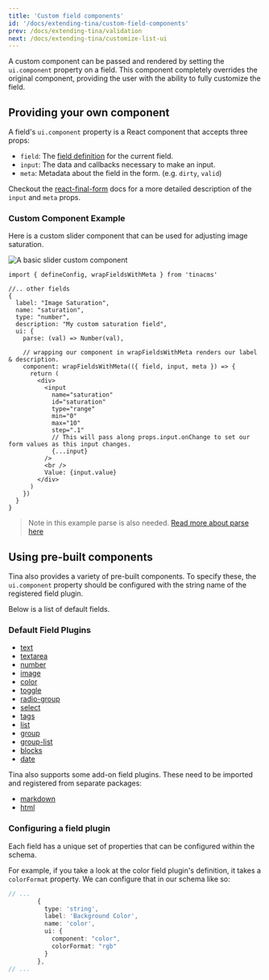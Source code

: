 ```yaml
---
title: 'Custom field components'
id: '/docs/extending-tina/custom-field-components'
prev: /docs/extending-tina/validation
next: /docs/extending-tina/customize-list-ui
---
```


A custom component can be passed and rendered by setting the `ui.component` property on a field. This component completely overrides the original component, providing the user with the ability to fully customize the field.

## Providing your own component

A field's `ui.component` property is a React component that accepts three props:

- `field`: The [field definition](https://tinacms.org/docs/reference/toolkit/fields) for the current field.
- `input`: The data and callbacks necessary to make an input.
- `meta`: Metadata about the field in the form. (e.g. `dirty`, `valid`)

Checkout the [react-final-form](https://github.com/final-form/react-final-form#fieldrenderprops) docs for a more detailed description of the `input` and `meta` props.

### Custom Component Example

Here is a custom slider component that can be used for adjusting image saturation.

![A basic slider custom component](https://res.cloudinary.com/forestry-demo/image/upload/v1652976482/tina-io/docs/extending-tina/image-saturation.png)

```tsx
import { defineConfig, wrapFieldsWithMeta } from 'tinacms'

//.. other fields
{
  label: "Image Saturation",
  name: "saturation",
  type: "number",
  description: "My custom saturation field",
  ui: {
    parse: (val) => Number(val),

    // wrapping our component in wrapFieldsWithMeta renders our label & description.
    component: wrapFieldsWithMeta(({ field, input, meta }) => {
      return (
        <div>
          <input
            name="saturation"
            id="saturation"
            type="range"
            min="0"
            max="10"
            step=".1"
            // This will pass along props.input.onChange to set our form values as this input changes.
            {...input}
          />
          <br />
          Value: {input.value}
        </div>
      )
    })
  }
}
```

> Note in this example parse is also needed. [Read more about parse here](/docs/extending-tina/format-and-parse/)

## Using pre-built components

Tina also provides a variety of pre-built components. To specify these, the `ui.component` property should be configured with the string name of the registered field plugin.

Below is a list of default fields.

### Default Field Plugins

- [text](/docs/reference/toolkit/fields/text/)
- [textarea](/docs/reference/toolkit/fields/textarea/)
- [number](/docs/reference/toolkit/fields/number/)
- [image](/docs/reference/toolkit/fields/image/)
- [color](/docs/reference/toolkit/fields/color/)
- [toggle](/docs/reference/toolkit/fields/toggle/)
- [radio-group](/docs/reference/toolkit/fields/radio-group/)
- [select](/docs/reference/toolkit/fields/select/)
- [tags](/docs/reference/toolkit/fields/tags/)
- [list](/docs/reference/toolkit/fields/list/)
- [group](/docs/reference/toolkit/fields/group/)
- [group-list](/docs/reference/toolkit/fields/group-list/)
- [blocks](/docs/reference/toolkit/fields/blocks/)
- [date](/docs/reference/toolkit/fields/date/)

Tina also supports some add-on field plugins. These need to be imported and registered from separate packages:

- [markdown](/docs/reference/toolkit/fields/markdown/)
- [html](/docs/reference/toolkit/fields/html/)

### Configuring a field plugin

Each field has a unique set of properties that can be configured within the schema.

For example, if you take a look at the color field plugin's definition, it takes a `colorFormat` property. We can configure that in our schema like so:

```ts
// ...
        {
          type: 'string',
          label: 'Background Color',
          name: 'color',
          ui: {
            component: "color",
            colorFormat: "rgb"
          }
        },
// ...
```
